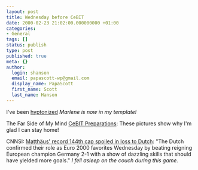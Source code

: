 ```yaml
---
layout: post
title: Wednesday before CeBIT
date: 2000-02-23 21:02:00.000000000 +01:00
categories:
- General
tags: []
status: publish
type: post
published: true
meta: {}
author:
  login: shanson
  email: papascott-wp@gmail.com
  display_name: PapaScott
  first_name: Scott
  last_name: Hanson
---
```

<p>I've been <a href="http://2020hindsight.editthispage.com/">hyptonized</a> <i>Marlene is now in my template!</i></p>
<p>The Far Side of My Mind <a href="http://farsideofmymind.editthispage.com/stories/storyReader$51">CeBIT Preparations</a>: These pictures show why I'm glad I can stay home!</p>
<p>CNNSI: <a href="http://cnnsi.com/soccer/world/news/2000/02/23/germany_netherlands_ap/">Matthäus' record 144th cap spoiled in loss to Dutch</a>: "The Dutch confirmed their role as Euro 2000 favorites Wednesday by beating reigning European champion Germany 2-1 with a show of dazzling skills that should have yielded more goals." <i>I fell asleep on the couch during this game.</i></p>
